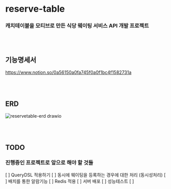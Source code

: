 # reserve-table

### 캐치테이블을 모티브로 만든 식당 웨이팅 서비스 API 개발 프로젝트  

<br/><br/>

## 기능명세서
https://www.notion.so/0a56150a0fa745f0a0f1bc4f1582731a

<br/><br/>

## ERD  

![reservetable-erd drawio](https://github.com/hyerinnn/reservetable/assets/46141895/51ad113d-5470-4ea9-9557-767b08338ab2)


<br/><br/>

## TODO
### 진행중인 프로젝트로 앞으로 해야 할 것들
[ ] QueryDSL 적용하기
[ ] 동시에 웨이팅을 등록하는 경우에 대한 처리 (동시성처리)
[ ] 배치를 통한 알람기능
[ ] Redis 적용
[ ] 서버 배포
[ ] 성능테스트
[ ] 



